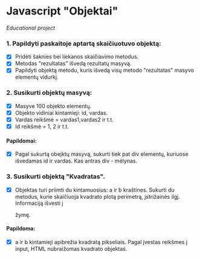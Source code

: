 # Javascript "Objektai"
_Educational project_

### 1. Papildyti paskaitoje aptartą skaičiuotuvo objektą:
- [x] Pridėti šaknies bei liekanos skaičiavimo metodus.
- [x] Metodas "rezultatas" išvedą rezultatų masyvą.
- [x] Papildyti objektą metodu, kuris išvedą visų metodo "rezultatas" masyvo elementų vidurkį.

### 2. Susikurti objektų masyvą:
- [x] Masyve 100 objekto elementų.
- [x] Objekto vidiniai kintamieji: id, vardas.
- [x] Vardas reikšmė = vardas1,vardas2 ir t.t.  
- [x] Id reikšmė = 1, 2 ir t.t.

#### Papildomai:
- [x] Pagal sukurtą obejktų masyvą, sukurti tiek pat div elementų, kuriuose išvedamas id ir vardas. Kas antras div - mėlynas.

### 3. Susikurti objektą "Kvadratas".
- [x] Objektas turi priimti du kintamuosius: a ir b kraštines. Sukurti du metodus, kurie skaičiuoja kvadrato plotą perimetrą, įstrižainės ilgį. Informaciją išvesti į <p> žymę.

#### Papildoma: 
- [x] a ir b kintamieji apibrežia kvadratą pikseliais. Pagal įvestas reikšmes į input, HTML nubraižomas kvadrato objektas.   